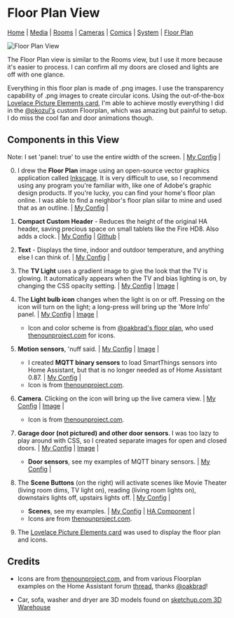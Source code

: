 # Floor Plan View

[Home](home.md) | [Media](media.md) | [Rooms](rooms.md) | [Cameras](cameras.md) | [Comics](comics.md) | [System](system.md) | [Floor Plan](floorplan.md) 

![Floor Plan View](https://github.com/dnguyen800/home-assistant-configuration-example/blob/master/images/floorplan.png?raw=true)

The Floor Plan view is similar to the Rooms view, but I use it more because it's easier to process. I can confirm all my doors are closed and lights are off with one glance.

Everything in this floor plan is made of .png images. I use the transparency capability of .png images to create circular icons. Using the out-of-the-box [Lovelace Picture Elements card](https://www.home-assistant.io/lovelace/picture-elements/), I'm able to achieve mostly everything I did in the [@pkozul's](https://github.com/pkozul/ha-floorplan) custom Floorplan, which was amazing but painful to setup. I do miss the cool fan and door animations though.

## Components in this View
Note: I set 'panel: true' to use the entire width of the screen. | [My Config](https://github.com/dnguyen800/home-assistant-configuration-example/blob/c464015b67898ab87d38762f3f4858ecddc3ea87/configuration/ui-lovelace.yaml#L495-L500) |

0) I drew the **Floor Plan** image using an open-source vector graphics application called [Inkscape](https://inkscape.org/). It is very difficult to use, so I recommend using any program you're familiar with, like one of Adobe's graphic design products. If you're lucky, you can find your home's floor plan online. I was able to find a neighbor's floor plan siilar to mine and used that as an outline. | [My Config](https://github.com/dnguyen800/home-assistant-configuration-example/blob/master/configuration/www/images/floorplan/floorplan.png) |


1) **Compact Custom Header** - Reduces the height of the original HA header, saving precious space on small tablets like the Fire HD8. Also adds a clock. | [My Config](https://github.com/dnguyen800/home-assistant-configuration-example/blob/c464015b67898ab87d38762f3f4858ecddc3ea87/configuration/ui-lovelace.yaml#L507-L510) | [Github](https://github.com/maykar/compact-custom-header/) |

2) **Text** - Displays the time, indoor and outdoor temperature, and anything else I can think of. | [My Config](https://github.com/dnguyen800/home-assistant-configuration-example/blob/c464015b67898ab87d38762f3f4858ecddc3ea87/configuration/ui-lovelace.yaml#L880-L908) |

3) The **TV Light** uses a gradient image to give the look that the TV is glowing. It automatically appears when the TV and bias lighting is on, by changing the CSS opacity setting. | [My Config](https://github.com/dnguyen800/home-assistant-configuration-example/blob/c464015b67898ab87d38762f3f4858ecddc3ea87/configuration/ui-lovelace.yaml#L760-L768) | [Image](https://github.com/dnguyen800/home-assistant-configuration-example/blob/master/configuration/www/images/floorplan/tv.png) |

4) The **Light bulb icon** changes when the light is on or off. Pressing on the icon will turn on the light; a long-press will bring up the 'More Info' panel. | [My Config](https://github.com/dnguyen800/home-assistant-configuration-example/blob/c464015b67898ab87d38762f3f4858ecddc3ea87/configuration/ui-lovelace.yaml#L744-L758) | [Image](https://github.com/dnguyen800/home-assistant-configuration-example/blob/master/configuration/www/images/floorplan/light_on.png) |
    * Icon and color scheme is from [@oakbrad's floor plan](https://community.home-assistant.io/t/share-your-floorplan/21315/146?u=dwinnn), who used [thenounproject.com](https://thenounproject.com/) for icons.



6) **Motion sensors**, 'nuff said. | [My Config](https://github.com/dnguyen800/home-assistant-configuration-example/blob/c464015b67898ab87d38762f3f4858ecddc3ea87/configuration/ui-lovelace.yaml#L682-L740) | [Image](https://github.com/dnguyen800/home-assistant-configuration-example/blob/master/configuration/www/images/floorplan/motion-on.png) |
    * I created **MQTT binary sensors** to load SmartThings sensors into Home Assistant, but that is no longer needed as of Home Assistant 0.87. | [My Config](https://github.com/dnguyen800/home-assistant-configuration-example/blob/master/configuration/config/binary_sensors.yaml) |
    * Icon is from [thenounproject.com](https://thenounproject.com/).

7) **Camera**. Clicking on the icon will bring up the live camera view. | [My Config](https://github.com/dnguyen800/home-assistant-configuration-example/blob/c464015b67898ab87d38762f3f4858ecddc3ea87/configuration/ui-lovelace.yaml#L674-L681) | [Image](https://github.com/dnguyen800/home-assistant-configuration-example/blob/master/configuration/www/images/floorplan/camera.png) |
    * Icon is from [thenounproject.com](https://thenounproject.com/).

8) **Garage door (not pictured) and other door sensors**. I was too lazy to play around with CSS, so I created separate images for open and closed doors. | [My Config](https://github.com/dnguyen800/home-assistant-configuration-example/blob/c464015b67898ab87d38762f3f4858ecddc3ea87/configuration/ui-lovelace.yaml#L909-L960) | [Image](https://github.com/dnguyen800/home-assistant-configuration-example/blob/master/configuration/www/images/floorplan/front_door_closed.png) |
    * **Door sensors**, see my examples of MQTT binary sensors. | [My Config](https://github.com/dnguyen800/home-assistant-configuration-example/blob/master/configuration/config/binary_sensors.yaml) |


6) The **Scene Buttons** (on the right) will activate scenes like Movie Theater (living room dims, TV light on), reading (living room lights on), downstairs lights off, upstairs lights off. | [My Config](https://github.com/dnguyen800/home-assistant-configuration-example/blob/c464015b67898ab87d38762f3f4858ecddc3ea87/configuration/ui-lovelace.yaml#L621-L672) |
    * **Scenes**, see my examples. | [My Config](https://github.com/dnguyen800/home-assistant-configuration-example/blob/master/configuration/config/scenes.yaml) | [HA Component](https://www.home-assistant.io/components/scene/) |
    * Icons are from [thenounproject.com](https://thenounproject.com/).

7) The [Lovelace Picture Elements card](https://www.home-assistant.io/lovelace/picture-elements/) was used to display the floor plan and icons.

## Credits
* Icons are from [thenounproject.com](https://thenounproject.com/), and from various Floorplan examples on the Home Assistant forum [thread](https://community.home-assistant.io/t/share-your-floorplan/21315), thanks [@oakbrad](https://community.home-assistant.io/t/share-your-floorplan/21315/146?u=dwinnn)!

* Car, sofa, washer and dryer are 3D models found on [sketchup.com 3D Warehouse](https://3dwarehouse.sketchup.com/?hl=en)